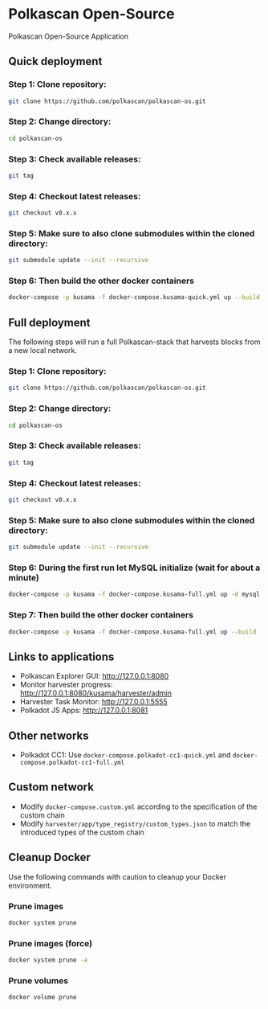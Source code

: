 # Polkascan Open-Source
Polkascan Open-Source Application

## Quick deployment
### Step 1: Clone repository: 
```bash
git clone https://github.com/polkascan/polkascan-os.git
```
### Step 2: Change directory: 
```bash
cd polkascan-os
```
### Step 3: Check available releases: 
```bash
git tag
```
### Step 4: Checkout latest releases: 
```bash
git checkout v0.x.x
```
### Step 5: Make sure to also clone submodules within the cloned directory: 
```bash
git submodule update --init --recursive
```
### Step 6: Then build the other docker containers
```bash
docker-compose -p kusama -f docker-compose.kusama-quick.yml up --build
```

## Full deployment
The following steps will run a full Polkascan-stack that harvests blocks from a new local network.

### Step 1: Clone repository: 
```bash
git clone https://github.com/polkascan/polkascan-os.git
```
### Step 2: Change directory: 
```bash
cd polkascan-os
```
### Step 3: Check available releases: 
```bash
git tag
```
### Step 4: Checkout latest releases: 
```bash
git checkout v0.x.x
```
### Step 5: Make sure to also clone submodules within the cloned directory: 
```bash
git submodule update --init --recursive
```
### Step 6: During the first run let MySQL initialize (wait for about a minute)
```bash
docker-compose -p kusama -f docker-compose.kusama-full.yml up -d mysql
```
### Step 7: Then build the other docker containers
```bash
docker-compose -p kusama -f docker-compose.kusama-full.yml up --build
```

## Links to applications
* Polkascan Explorer GUI: http://127.0.0.1:8080
* Monitor harvester progress: http://127.0.0.1:8080/kusama/harvester/admin
* Harvester Task Monitor: http://127.0.0.1:5555
* Polkadot JS Apps: http://127.0.0.1:8081

## Other networks

* Polkadot CC1: Use `docker-compose.polkadot-cc1-quick.yml` and `docker-compose.polkadot-cc1-full.yml`

## Custom network

* Modify `docker-compose.custom.yml` according to the specification of the custom chain
* Modify `harvester/app/type_registry/custom_types.json` to match the introduced types of the custom chain 

## Cleanup Docker
Use the following commands with caution to cleanup your Docker environment.

### Prune images
```bash
docker system prune
```

### Prune images (force)
```bash
docker system prune -a
```

### Prune volumes
```bash
docker volume prune
```
